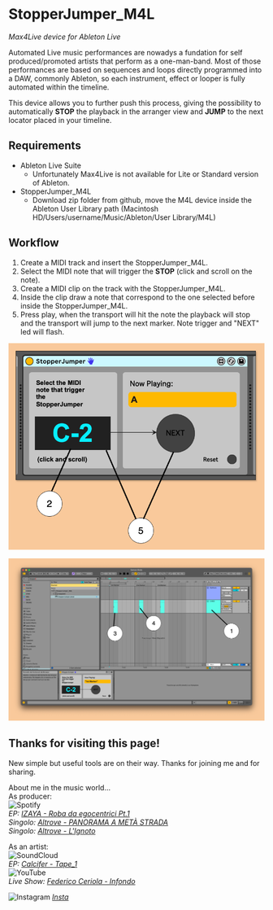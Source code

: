 # StopperJumper_M4L
_Max4Live device for Ableton Live_

Automated Live music performances are nowadys a fundation for self produced/promoted artists that perform as a one-man-band.
Most of those performances are based on sequences and loops directly programmed into a DAW, commonly Ableton, so each instrument, effect or looper is fully automated within the timeline.

This device allows you to further push this process, giving the possibility to automatically **STOP** the playback in the arranger view and **JUMP** to the next locator placed in your timeline.


## Requirements
- Ableton Live Suite
    - Unfortunately Max4Live is not available for Lite or Standard version of Ableton.
- StopperJumper_M4L
    - Download zip folder from github, move the M4L device inside the Ableton User Library path (Macintosh HD/Users/username/Music/Ableton/User Library/M4L)

## Workflow

1. Create a MIDI track and insert the StopperJumper_M4L.
2. Select the MIDI note that will trigger the **STOP** (click and scroll on the note).
3. Create a MIDI clip on the track with the StopperJumper_M4L.
4. Inside the clip draw a note that correspond to the one selected before inside the StopperJumper_M4L.
5. Press play, when the transport will hit the note the playback will stop and the transport will jump to the next marker. Note trigger and "NEXT" led will flash.

![tutorial1](https://github.com/fCeriola/StopperJumper_M4L/blob/main/img/tutorial1.png)

![tutorial2](https://github.com/fCeriola/StopperJumper_M4L/blob/main/img/tutorial2.png)


## Thanks for visiting this page!

New simple but useful tools are on their way. Thanks for joining me and for sharing.

About me in the music world... \
As producer: \
	![Spotify](https://img.shields.io/badge/Spotify-1ED760?style=for-the-badge&logo=spotify&logoColor=white) \
_EP: [IZAYA - Roba da egocentrici Pt.1](https://open.spotify.com/intl-it/album/1sFp91RRp6JSIlauGSDOWg?si=5ZZ2xJCSRtWSM1C0KiOTzQ)_ \
_Singolo: [Altrove - PANORAMA A METÀ STRADA](https://open.spotify.com/intl-it/track/4Hbn1ppbSAbQPy0CdGgdgA?si=373f382a179c4915)_ \
_Singolo: [Altrove - L'Ignoto](https://open.spotify.com/intl-it/track/30f6AOeW91ISAn9mwh5BkD?si=17912a447cdd4186)_

As an artist: \
![SoundCloud](https://img.shields.io/badge/soundcloud-FF5500?style=for-the-badge&logo=soundcloud&logoColor=white) \
_EP: [Calcifer - Tape_1](https://soundcloud.com/calcifer-tapes/sets/tape_1?si=3324a098a95d48b1a9058fe78c46c5e6&utm_source=clipboard&utm_medium=text&utm_campaign=social_sharing)_ \
![YouTube](https://img.shields.io/badge/YouTube-%23FF0000.svg?style=for-the-badge&logo=YouTube&logoColor=white) \
_Live Show: [Federico Ceriola - Infondo](https://www.youtube.com/watch?v=3-4HYrjWRxk&t=328s)_

![Instagram](https://img.shields.io/badge/Instagram-%23E4405F.svg?style=for-the-badge&logo=Instagram&logoColor=white)
_[Insta](https://www.instagram.com/federicoceriola/)_
